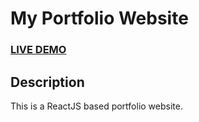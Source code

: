 # My Portfolio Website      
### <a href="https://react-resume-template.herokuapp.com/">LIVE DEMO</a> 

## Description
This is a ReactJS based portfolio website. 
